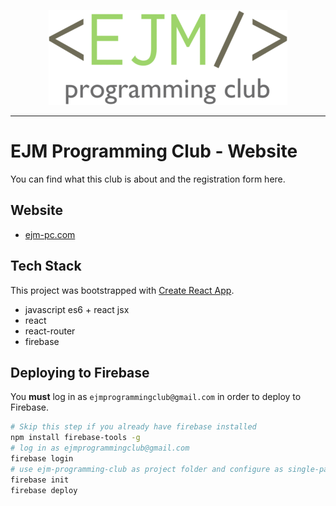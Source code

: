 <p align="center">
  <img src="public/imgs/logo-banner.png"/>
</p>

---

# EJM Programming Club - Website

You can find what this club is about and the registration form here. 

## Website
- [ejm-pc.com](https://ejm-pc.com/)

## Tech Stack
This project was bootstrapped with [Create React App](https://github.com/facebookincubator/create-react-app).


- javascript es6 + react jsx
- react
- react-router
- firebase

## Deploying to Firebase
You **must** log in as `ejmprogrammingclub@gmail.com` in order to deploy to Firebase.
```sh
# Skip this step if you already have firebase installed
npm install firebase-tools -g
# log in as ejmprogrammingclub@gmail.com
firebase login
# use ejm-programming-club as project folder and configure as single-page app
firebase init
firebase deploy
```
